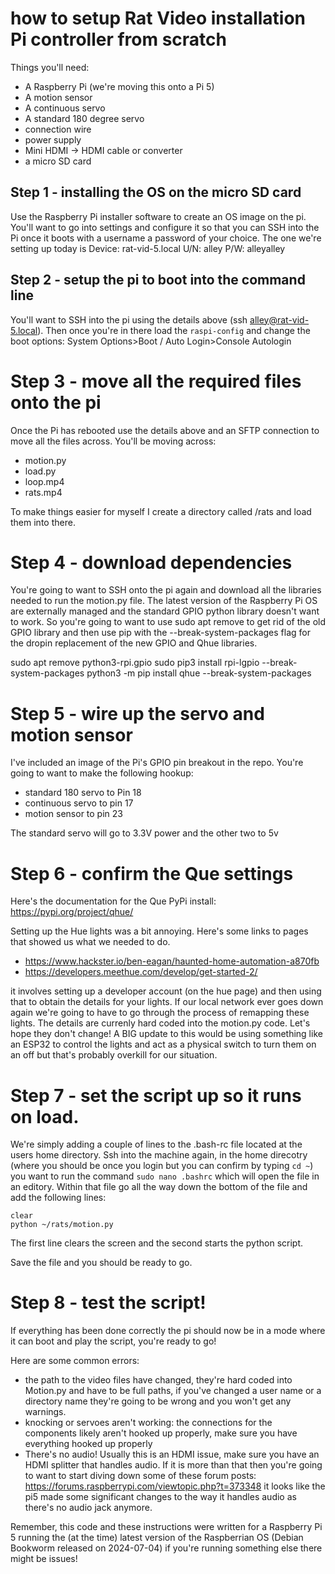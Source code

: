 # how to setup Rat Video installation Pi controller from scratch

Things you'll need:
- A Raspberry Pi (we're moving this onto a Pi 5)
- A motion sensor
- A continuous servo
- A standard 180 degree servo
- connection wire
- power supply
- Mini HDMI -> HDMI cable or converter
- a micro SD card

## Step 1 - installing the OS on the micro SD card

Use the Raspberry Pi installer software to create an OS image on the pi.  You'll want to go into settings and configure it so that you can SSH into the Pi once it boots with a username a password of your choice.  The one we're setting up today is 
Device: rat-vid-5.local
U/N: alley
P/W: alleyalley

## Step 2 - setup the pi to boot into the command line

You'll want to SSH into the pi using the details above (ssh alley@rat-vid-5.local).  Then once you're in there load the `raspi-config` and change the boot options: System Options>Boot / Auto Login>Console Autologin

# Step 3 - move all the required files onto the pi

Once the Pi has rebooted use the details above and an SFTP connection to move all the files across.  You'll be moving across:
 - motion.py
 - load.py
 - loop.mp4
 - rats.mp4

 To make things easier for myself I create a directory called /rats and load them into there.

# Step 4 - download dependencies

You're going to want to SSH onto the pi again and download all the libraries needed to run the motion.py file.  The latest version of the Raspberry Pi OS are externally managed and the standard GPIO python library doesn't want to work.  So you're going to want to use sudo apt remove to get rid of the old GPIO library and then use pip with the --break-system-packages flag for the dropin replacement of the new GPIO  and Qhue libraries.

sudo apt remove python3-rpi.gpio
sudo pip3 install rpi-lgpio --break-system-packages
python3 -m pip install qhue --break-system-packages


# Step 5 - wire up the servo and motion sensor

I've included an image of the Pi's GPIO pin breakout in the repo.  You're going to want to make the following hookup:

- standard 180 servo to Pin 18
- continuous servo to pin 17
- motion sensor to pin 23

The standard servo will go to 3.3V power and the other two to 5v

# Step 6 - confirm the Que settings

Here's the documentation for the Que PyPi install: https://pypi.org/project/qhue/ 

Setting up the Hue lights was a bit annoying.  Here's some links to pages that showed us what we needed to do.  
- https://www.hackster.io/ben-eagan/haunted-home-automation-a870fb
- https://developers.meethue.com/develop/get-started-2/

it involves setting up a developer account (on the hue page) and then using that to obtain the details for your lights.  If our local network ever goes down again we're going to have to go through the process of remapping these lights.  The details are currenly hard coded into the motion.py code.  Let's hope they don't change!  A BIG update to this would be using something like an ESP32 to control the lights and act as a physical switch to turn them on an off but that's probably overkill for our situation.

# Step 7 - set the script up so it runs on load.

We're simply adding a couple of lines to the .bash-rc file located at the users home directory.  Ssh into the machine again, in the home direcotry (where you should be once you login but you can confirm by typing `cd ~`) you want to run the command `sudo nano .bashrc` which will open the file in an editory.  Within that file go all the way down the bottom of the file and add the following lines:

```
clear
python ~/rats/motion.py
```
The first line clears the screen and the second starts the python script.

Save the file and you should be ready to go.


# Step 8 - test the script!

If everything has been done correctly the pi should now be in a mode where it can boot and play the script, you're ready to go!

Here are some common errors:
- the path to the video files have changed, they're hard coded into Motion.py and have to be full paths, if you've changed a user name or a directory name they're going to be wrong and you won't get any warnings.
- knocking or servoes aren't working: the connections for the components likely aren't hooked up properly, make sure you have everything hooked up properly
- There's no audio! Usually this is an HDMI issue, make sure you have an HDMI splitter that handles audio.  If it is more than that then you're going to want to start diving down some of these forum posts: https://forums.raspberrypi.com/viewtopic.php?t=373348 it looks like the pi5 made some significant changes to the way it handles audio as there's no audio jack anymore.

Remember, this code and these instructions were written for a Raspberry Pi 5 running the (at the time) latest version of the Raspberrian OS (Debian Bookworm released on 2024-07-04) if you're running something else there might be issues!

